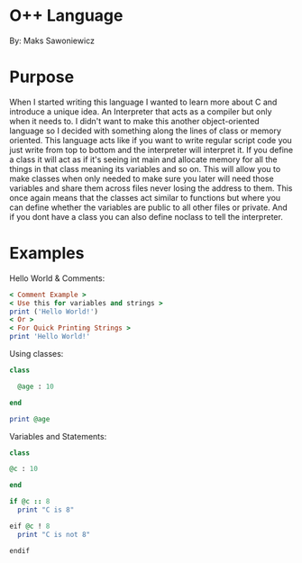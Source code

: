# O++ Language
By: Maks Sawoniewicz

# Purpose

When I started writing this language I wanted to learn more about C and introduce a unique idea. An Interpreter that acts as a compiler but only when it needs to. I didn't want to make this another object-oriented language so I decided with something along the lines of class or memory oriented. This language acts like if you want to write regular script code you just write from top to bottom and the interpreter will interpret it. If you define a class it will act as if it's seeing int main and allocate memory for all the things in that class meaning its variables and so on. This will allow you to make classes when only needed to make sure you later will need those variables and share them across files never losing the address to them. This once again means that the classes act similar to  functions but where you can define whether the variables are public to all other files or private. And if you dont have a class you can also define noclass to tell the interpreter.

# Examples

Hello World & Comments:
```ruby
< Comment Example >
< Use this for variables and strings >
print ('Hello World!')
< Or >
< For Quick Printing Strings >
print 'Hello World!'
```
Using classes:
```ruby
class 

  @age : 10

end

print @age
```
Variables and Statements:
```ruby
class 

@c : 10

end

if @c :: 8
  print "C is 8"

eif @c ! 8
  print "C is not 8"

endif
```

